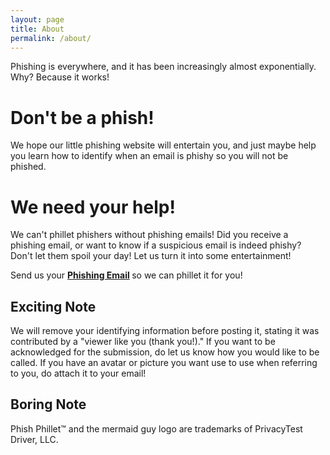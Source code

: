 ```yaml
---
layout: page
title: About
permalink: /about/
---
```

Phishing is everywhere, and it has been increasingly almost exponentially.
Why? Because it works!


# Don't be a phish!
We hope our little phishing website will entertain you, and just maybe
help you learn how to identify
when an email is phishy so you will not be phished.

# We need your help!
We can't phillet phishers without phishing emails!
Did you receive a phishing email, or want to know if a suspicious email
is indeed phishy? 
Don't let them spoil your day! Let us turn it into some entertainment!

Send us your
<b><a href="mailto:{{ site.email | encode_email }}" title="Feed the Phish">Phishing Email</a> </b>
so we can phillet it for you!

## Exciting Note
We will remove your identifying information before posting it, 
stating it was contributed by a "viewer like you (thank you!)."
If
you want to be acknowledged for the submission, 
do let us know
how you would like to be called. If you have an avatar or picture you want
use to use when referring to you, do attach it to your email!

## Boring Note

Phish Phillet&trade; and the mermaid guy logo are trademarks of PrivacyTest Driver, LLC.
